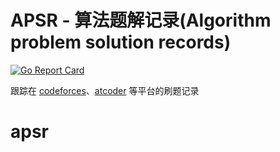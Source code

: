 # APSR - 算法题解记录(Algorithm problem solution records)
[![Go Report Card](https://goreportcard.com/badge/github.com/huxulm/cf)](https://goreportcard.com/report/github.com/huxulm/cf)

 
跟踪在 [codeforces](https://codeforces.com)、[atcoder](https://atcoder.jp/) 等平台的刷题记录
# apsr
